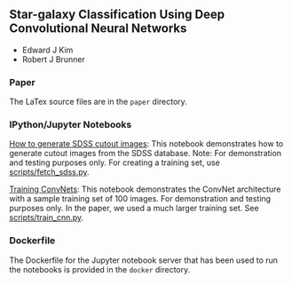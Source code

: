 ## Star-galaxy Classification Using Deep Convolutional Neural Networks

- Edward J Kim
- Robert J Brunner

### Paper

The LaTex source files are in the `paper` directory.

### IPython/Jupyter Notebooks

[How to generate SDSS cutout images](notebooks/fetch_sdss.ipynb):
This notebook demonstrates how to generate cutout images from the SDSS database.
Note: For demonstration and testing purposes only.
For creating a training set, use
[scripts/fetch_sdss.py](scripts/fetch_sdss.py).

[Training ConvNets](notebooks/convnet.ipynb):
This notebook demonstrates the ConvNet architecture with a sample training set
of 100 images.
For demonstration and testing purposes only.
In the paper, we used a much larger training set.
See [scripts/train_cnn.py](scripts/train_cnn.py).

### Dockerfile

The Dockerfile for the Jupyter notebook server that has been used to run
the notebooks is provided in the `docker` directory.
